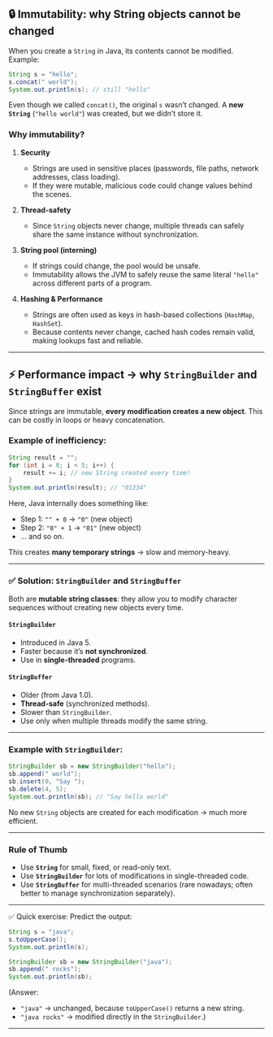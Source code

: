 ## 🔒 Immutability: why String objects cannot be changed

When you create a `String` in Java, its contents cannot be modified.
Example:

```java
String s = "hello";
s.concat(" world");
System.out.println(s); // still "hello"
```

Even though we called `concat()`, the original `s` wasn’t changed. A **new `String`** (`"hello world"`) was created, but we didn’t store it.

### Why immutability?

1. **Security**

   * Strings are used in sensitive places (passwords, file paths, network addresses, class loading).
   * If they were mutable, malicious code could change values behind the scenes.

2. **Thread-safety**

   * Since `String` objects never change, multiple threads can safely share the same instance without synchronization.

3. **String pool (interning)**

   * If strings could change, the pool would be unsafe.
   * Immutability allows the JVM to safely reuse the same literal `"hello"` across different parts of a program.

4. **Hashing & Performance**

   * Strings are often used as keys in hash-based collections (`HashMap`, `HashSet`).
   * Because contents never change, cached hash codes remain valid, making lookups fast and reliable.

---

## ⚡ Performance impact → why `StringBuilder` and `StringBuffer` exist

Since strings are immutable, **every modification creates a new object**.
This can be costly in loops or heavy concatenation.

### Example of inefficiency:

```java
String result = "";
for (int i = 0; i < 5; i++) {
    result += i; // new String created every time!
}
System.out.println(result); // "01234"
```

Here, Java internally does something like:

* Step 1: `"" + 0` → `"0"` (new object)
* Step 2: `"0" + 1` → `"01"` (new object)
* … and so on.

This creates **many temporary strings** → slow and memory-heavy.

---

### ✅ Solution: `StringBuilder` and `StringBuffer`

Both are **mutable string classes**: they allow you to modify character sequences without creating new objects every time.

#### `StringBuilder`

* Introduced in Java 5.
* Faster because it’s **not synchronized**.
* Use in **single-threaded** programs.

#### `StringBuffer`

* Older (from Java 1.0).
* **Thread-safe** (synchronized methods).
* Slower than `StringBuilder`.
* Use only when multiple threads modify the same string.

---

### Example with `StringBuilder`:

```java
StringBuilder sb = new StringBuilder("hello");
sb.append(" world");
sb.insert(0, "Say ");
sb.delete(4, 5);
System.out.println(sb); // "Say hello world"
```

No new `String` objects are created for each modification → much more efficient.

---

### Rule of Thumb

* Use **`String`** for small, fixed, or read-only text.
* Use **`StringBuilder`** for lots of modifications in single-threaded code.
* Use **`StringBuffer`** for multi-threaded scenarios (rare nowadays; often better to manage synchronization separately).

---

✅ Quick exercise:
Predict the output:

```java
String s = "java";
s.toUpperCase();
System.out.println(s);

StringBuilder sb = new StringBuilder("java");
sb.append(" rocks");
System.out.println(sb);
```

(Answer:

* `"java"` → unchanged, because `toUpperCase()` returns a new string.
* `"java rocks"` → modified directly in the `StringBuilder`.)

---

